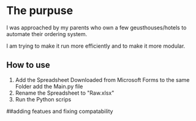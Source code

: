 # The purpuse

I was approached by my parents who own a few geusthouses/hotels to automate their ordering system.

I am trying to make it run more efficiently and to make it more modular.

## How to use
1. Add the Spreadsheet Downloaded from Microsoft Forms to the same Folder add the Main.py file
2. Rename the Spreadsheet to "Raw.xlsx" 
3. Run the Python scrips

##adding featues and fixing compatability
